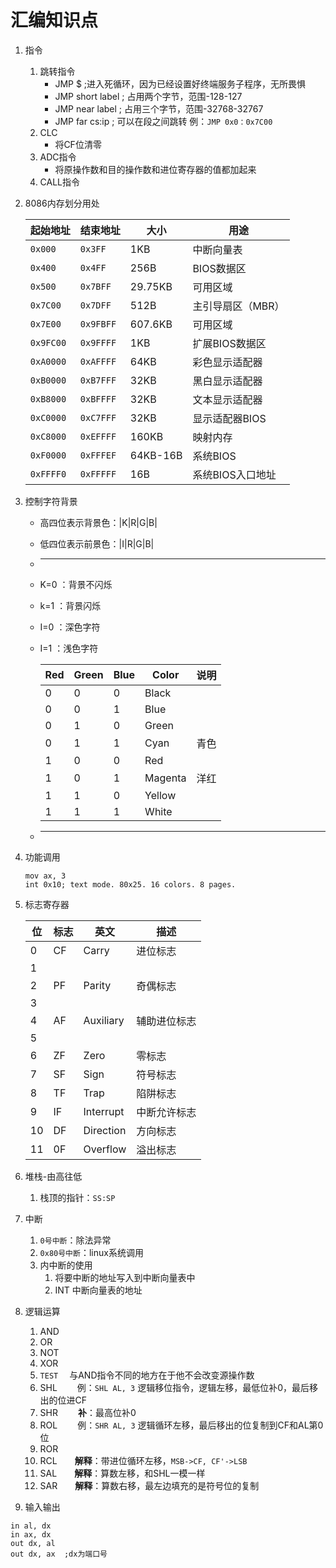 # 汇编知识点

1. 指令
   1. 跳转指令
      * JMP $ ;进入死循环，因为已经设置好终端服务子程序，无所畏惧
      * JMP short label ; 占用两个字节，范围-128-127
      * JMP near label  ; 占用三个字节，范围-32768-32767
      * JMP far cs:ip   ; 可以在段之间跳转 例：`JMP 0x0：0x7C00`
   2. CLC
      * 将CF位清零
   3. ADC指令
      * 将原操作数和目的操作数和进位寄存器的值都加起来
   4. CALL指令
  
2. 8086内存划分用处

   |起始地址|结束地址|大小|用途|
   |-|-|-|-|
   |`0x000`|`0x3FF`|1KB|中断向量表|
   |`0x400`|`0x4FF`|256B|BIOS数据区|
   |`0x500`|`0x7BFF`|29.75KB|可用区域|
   |`0x7C00`|`0x7DFF`|512B|主引导扇区（MBR）|
   |`0x7E00`|`0x9FBFF`|607.6KB|可用区域|
   |`0x9FC00`|`0x9FFFF`|1KB|扩展BIOS数据区|
   |`0xA0000`|`0xAFFFF`|64KB|彩色显示适配器|
   |`0xB0000`|`0xB7FFF`|32KB|黑白显示适配器|
   |`0xB8000`|`0xBFFFF`|32KB|文本显示适配器|
   |`0xC0000`|`0xC7FFF`|32KB|显示适配器BIOS|
   |`0xC8000`|`0xEFFFF`|160KB|映射内存|
   |`0xF0000`|`0xFFFEF`|64KB-16B|系统BIOS|
   |`0xFFFF0`|`0xFFFFF`|16B|系统BIOS入口地址|

3. 控制字符背景

   * 高四位表示背景色：|K|R|G|B|
   * 低四位表示前景色：|I|R|G|B|
   * ---
   * K=0 ：背景不闪烁
   * k=1 ：背景闪烁
   * I=0 ：深色字符
   * I=1 ：浅色字符

      |Red|Green|Blue|Color|说明|
      |-|-|-|-|-|
      |0|0|0|Black||
      |0|0|1|Blue||
      |0|1|0|Green||
      |0|1|1|Cyan|青色|
      |1|0|0|Red||
      |1|0|1|Magenta|洋红|
      |1|1|0|Yellow||
      |1|1|1|White||
   * ---

4. 功能调用

   ```x86asm
   mov ax, 3
   int 0x10; text mode. 80x25. 16 colors. 8 pages.
   ```

5. 标志寄存器

   |位|标志|英文|描述|
   |-|-|-|-|
   |0|CF|Carry|进位标志|
   |1||||
   |2|PF|Parity|奇偶标志|
   |3||||
   |4|AF|Auxiliary|辅助进位标志|
   |5||||
   |6|ZF|Zero|零标志|
   |7|SF|Sign|符号标志|
   |8|TF|Trap|陷阱标志|
   |9|IF|Interrupt|中断允许标志|
   |10|DF|Direction|方向标志|
   |11|0F|Overflow|溢出标志|

6. 堆栈-由高往低
   1. 栈顶的指针：`SS:SP`

7. 中断
   1. `0号中断`：除法异常
   2. `0x80号中断`：linux系统调用
   3. 内中断的使用
      1. 将要中断的地址写入到中断向量表中
      2. INT 中断向量表的地址

8. 逻辑运算
   1. AND
   2. OR
   3. NOT
   4. XOR
   5. `TEST` 　与AND指令不同的地方在于他不会改变源操作数
   6. SHL 　　例：`SHL AL, 3` 逻辑移位指令，逻辑左移，最低位补0，最后移出的位进CF
   7. SHR 　　**补**：最高位补0
   8. ROL 　　例：`SHR AL, 3` 逻辑循环左移，最后移出的位复制到CF和AL第0位
   9. ROR
   10. RCL　　**解释**：带进位循环左移，`MSB->CF, CF'->LSB`
   11. SAL　　**解释**：算数左移，和SHL一模一样
   12. SAR　　**解释**：算数右移，最左边填充的是符号位的复制

9. 输入输出

```x86asm
in al, dx
in ax, dx
out dx, al
out dx, ax  ;dx为端口号
```

